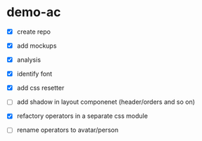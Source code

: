 # demo-ac

- [x] create repo
- [x] add mockups
- [x] analysis
- [x] identify font
- [x] add css resetter

- [ ] add shadow in layout componenet (header/orders and so on)
- [x] refactory operators in a separate css module
- [ ] rename operators to avatar/person

